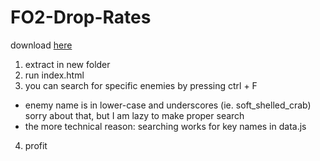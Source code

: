 # FO2-Drop-Rates

download [here](https://github.com/Odexalagnia/FO2-Drop-Rates/releases/)

1. extract in new folder
2. run index.html
3. you can search for specific enemies by pressing ctrl + F
  - enemy name is in lower-case and underscores (ie. soft_shelled_crab) sorry about that, but I am lazy to make proper search
  - the more technical reason: searching works for key names in data.js
4. profit
